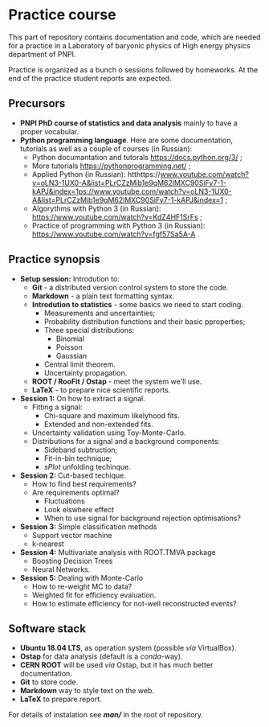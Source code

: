 # Practice course

This part of repository contains documentation and code, which are needed for a practice in a Laboratory of baryonic physics of High energy physics department of PNPI.

Practice is organized as a bunch o sessions followed by homeworks. At the end of the practice student reports are expected.

## Precursors
* **PNPI PhD course of statistics and data analysis** mainly to have a proper vocabular.
* **Python programming language**. Here are some documentation, tutorials as well as a couple of courses (in Russian):
  - Python documantation and tutorals https://docs.python.org/3/ ; 
  - More tutorials https://pythonprogramming.net/ ;
  - Applied Python (in Russian): htthttps://www.youtube.com/watch?v=oLN3-1UX0-A&list=PLrCZzMib1e9qM62lMXC90SiFy7-1-kAPJ&index=1ps://www.youtube.com/watch?v=oLN3-1UX0-A&list=PLrCZzMib1e9qM62lMXC90SiFy7-1-kAPJ&index=1 ;
  - Algorythms with Python 3 (in Russian): https://www.youtube.com/watch?v=KdZ4HF1SrFs ;
  - Practice of programming with Python 3 (in Russian): https://www.youtube.com/watch?v=fgf57Sa5A-A .

## Practice synopsis
  * **Setup session:** Introdution to:
    * **Git** - a distributed version control system to store the code.
    * **Markdown** - a plain text formatting syntax.
    * **Introdution to statistics** - some basics we need to start coding.
      - Measurements and uncertainties;
      - Probability distribution functions and their basic pproperties;
      - Three special distributions:
        - Binomial
        - Poisson
        - Gaussian
      - Central limit theorem.
      - Uncertainty propagation.
    * **ROOT / RooFit / Ostap** - meet the system we'll use.
    * **LaTeX** - to prepare nice scientific reports.
  * **Session 1:** On how to extract a signal.
    * Fitting a signal:
      - Chi-square and maximum likelyhood fits.
      - Extended and non-extended fits.
    * Uncertainty validation using Toy-Monte-Carlo.
    * Distributions for a signal and a background components:
      - Sideband subtruction;
      - Fit-in-bin technique;
      - _sPlot_ unfolding techinque.
  * **Session 2:** Cut-based techique.
    * How to find best requirements?
    * Are requirements optimal?
      - Fluctuations
      - Look elswhere effect
      - When to use signal for background rejection optimisations?
  * **Session 3:** Simple classification methods
    * Support vector machine
    * k-nearest
  * **Session 4:** Multivariate analysis with ROOT.TMVA package 
    * Boosting Decision Trees
    * Neural Networks.
  * **Session 5:** Dealing with Monte-Carlo
    * How to re-weight MC to data?
    * Weighted fit for efficiency evaluation.
    * How to estimate efficiency for not-well reconstructed events?
  

## Software stack
 * **Ubuntu 18.04 LTS**, as operation system (possible _via_ VirtualBox).
 * **Ostap** for data analysis (default is a _conda_-way).
 * **CERN ROOT** will be used _via_ Ostap, but it has much better documentation.
 * **Git** to store code.
 * **Markdown**  way to style text on the web.
 * **LaTeX** to prepare report.

For details of instalation see **_man/_** in the root of repository.
